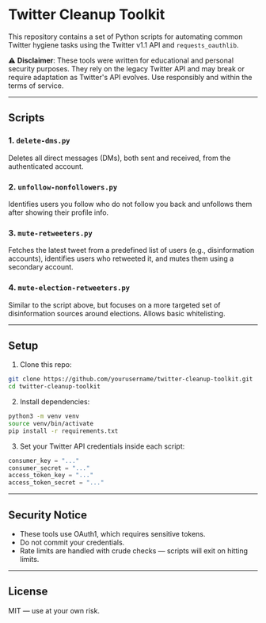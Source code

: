 # Twitter Cleanup Toolkit

This repository contains a set of Python scripts for automating common Twitter hygiene tasks using the Twitter v1.1 API and `requests_oauthlib`.

⚠️ **Disclaimer**: These tools were written for educational and personal security purposes. They rely on the legacy Twitter API and may break or require adaptation as Twitter's API evolves. Use responsibly and within the terms of service.

---

## Scripts

### 1. `delete-dms.py`
Deletes all direct messages (DMs), both sent and received, from the authenticated account.

### 2. `unfollow-nonfollowers.py`
Identifies users you follow who do not follow you back and unfollows them after showing their profile info.

### 3. `mute-retweeters.py`
Fetches the latest tweet from a predefined list of users (e.g., disinformation accounts), identifies users who retweeted it, and mutes them using a secondary account.

### 4. `mute-election-retweeters.py`
Similar to the script above, but focuses on a more targeted set of disinformation sources around elections. Allows basic whitelisting.

---

## Setup

1. Clone this repo:
```bash
git clone https://github.com/yourusername/twitter-cleanup-toolkit.git
cd twitter-cleanup-toolkit
```

2. Install dependencies:
```bash
python3 -m venv venv
source venv/bin/activate
pip install -r requirements.txt
```

3. Set your Twitter API credentials inside each script:
```python
consumer_key = "..."
consumer_secret = "..."
access_token_key = "..."
access_token_secret = "..."
```

---

## Security Notice

- These tools use OAuth1, which requires sensitive tokens.
- Do not commit your credentials.
- Rate limits are handled with crude checks — scripts will exit on hitting limits.

---

## License

MIT — use at your own risk.
